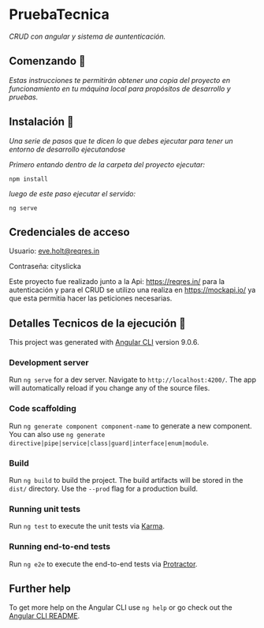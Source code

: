 # PruebaTecnica


_CRUD con angular y sistema de auntenticación._

## Comenzando 🚀

_Estas instrucciones te permitirán obtener una copia del proyecto en funcionamiento en tu máquina local para propósitos de desarrollo y pruebas._


## Instalación 🔧

_Una serie de pasos que te dicen lo que debes ejecutar para tener un entorno de desarrollo ejecutandose_

_Primero entando dentro de la carpeta del proyecto ejecutar:_

```
npm install
```

_luego de este paso ejecutar el servido:_

```
ng serve
```

## Credenciales de acceso
Usuario: eve.holt@reqres.in

Contraseña: cityslicka

Este proyecto fue realizado junto a la Api: https://reqres.in/ para la autenticación y para el CRUD se utilizo una realiza en https://mockapi.io/ ya que esta permitia hacer las peticiones necesarias.

## Detalles Tecnicos de la ejecución 🔧

This project was generated with [Angular CLI](https://github.com/angular/angular-cli) version 9.0.6.

### Development server

Run `ng serve` for a dev server. Navigate to `http://localhost:4200/`. The app will automatically reload if you change any of the source files.

### Code scaffolding

Run `ng generate component component-name` to generate a new component. You can also use `ng generate directive|pipe|service|class|guard|interface|enum|module`.

### Build

Run `ng build` to build the project. The build artifacts will be stored in the `dist/` directory. Use the `--prod` flag for a production build.

### Running unit tests

Run `ng test` to execute the unit tests via [Karma](https://karma-runner.github.io).

### Running end-to-end tests

Run `ng e2e` to execute the end-to-end tests via [Protractor](http://www.protractortest.org/).

## Further help

To get more help on the Angular CLI use `ng help` or go check out the [Angular CLI README](https://github.com/angular/angular-cli/blob/master/README.md).
